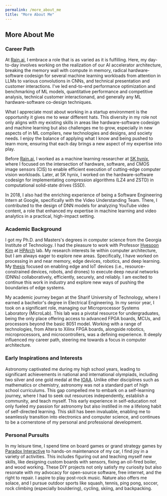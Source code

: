 ```yaml
---
permalink: /more_about_me
title: "More About Me"
---
```


## More About Me

### Career Path

At [Rain.ai](https://rain.ai/), I embrace a role that is as varied as it is fulfilling. Here, my day-to-day involves working on the realization of our AI accelerator architecture, breaking the memory wall with compute in memory, radical hardware-software codesign for several machine learning workloads from attention in LLMs to various convolutions in CNNs, and technical presentation and customer interactions. I've led end-to-end performance optimization and benchmarking of ML models, quantitative performance and competitive analysis, technical customer interactionand, and generally any ML hardware-software co-design techniques.

What I appreciate most about working in a startup environment is the opportunity it gives me to wear different hats. This diversity in my role not only aligns with my existing skills in areas like hardware-software codesign and machine learning but also challenges me to grow, especially in new aspects of in ML compilers, new technologies and designs, and society needs. I enjoy the balance of applying what I know and being pushed to learn more, ensuring that each day brings a new aspect of my expertise into play.

Before [Rain.ai](https://rain.ai/), I worked as a machine learning researcher at [SK hynix](http://www.skhynix.com/), where I focused on the intersection of hardware, software, and CMOS image sensors (CIS) to enable efficient execution of cutting-edge computer vision workloads. Later, at SK hynix, I worked on the hardware-software codesign for implementating compression algorithms (LZ4 and ZSTD) in computational solid-state drives (SSD).

In 2018, I also had the enriching experience of being a Software Engineering Intern at Google, specifically with the Video Understanding Team. There, I contributed to the design of DNN models for analyzing YouTube video content, a role that enhanced my expertise in machine learning and video analytics in a practical, high-impact setting.

### Academic Background

I got my Ph.D. and Masters's degrees in computer science from the Georgia Institute of Technology. I had the pleasure to work with Professor [Hyesoon Kim](https://www.cc.gatech.edu/~hyesoon/) at [HPArch](http://hparch.gatech.edu) lab. My research interests lie within computer architecture, but I am always eager to explore new areas. Specifically, I have worked on processing in and near memory, edge devices, robotics, and deep learning. My [thesis](http://hdl.handle.net/1853/64765) focused on enabling edge and IoT devices (i.e., resource-constrained devices, robots, and drones) to execute deep neural networks (DNNs) collaboratively, efficiently, securely, and reliably. I am excited to continue this work in industry and explore new ways of pushing the boundaries of edge systems.

My academic journey began at the Sharif University of Technology, where I earned a bachelor's degree in Electrical Engineering. In my senior year, I took on a significant role, managing our Microprocessor Systems Laboratory (MicroLab). This lab was a pivotal resource for undergraduates, being the only place offering access to advanced FPGA boards, MCUs, and processors beyond the basic 8051 model. Working with a range of technologies, from Altera to Xilinx FPGA boards, alongside robotics, microprocessors, and microcontrollers, was a defining experience. It deeply influenced my career path, steering me towards a focus in computer architecture.


### Early Inspirations and Interests

Astronomy captivated me during my high school years, leading to significant achievements in national and international olympiads, including two silver and one gold medal at the [IOAA](https://en.wikipedia.org/wiki/International_Olympiad_on_Astronomy_and_Astrophysics). Unlike other disciplines such as mathematics or chemistry, astronomy was not a standard part of high school curriculums. This gap compelled me to embark on a self-learning journey, where I had to seek out resources independently, establish a community, and teach myself. This early experience in self-education not only fueled my passion for astronomy but also instilled in me a lifelong habit of self-directed learning. This skill has been invaluable, enabling me to seamlessly transition into electronics and computer science, and continues to be a cornerstone of my personal and professional development.

### Personal Pursuits

In my leisure time, I spend time on board games or grand strategy games by [Paradox Interactive](https://www.paradoxinteractive.com/) to hands-on maintenance of my car, I find joy in a variety of activities. This includes figuring out and teaching myself new skills, like designing custom boards with sensors, fixing an oil-fired boiler, and wood working. These DIY projects not only satisfy my curiosity but also resonate with my advocacy for open-source software, free internet, and the right to repair. I aspire to play post-rock music. Nature also offers me solace, and I pursue outdoor sports like squash, tennis, ping pong, soccer, rock climbing (especially bouldering), cycling, skiing, and backpacking.